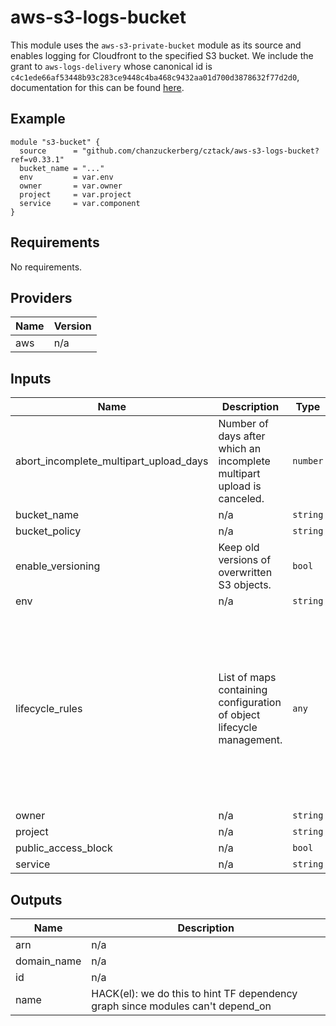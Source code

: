 # aws-s3-logs-bucket

This module uses the `aws-s3-private-bucket` module as its source and enables logging for Cloudfront to the specified S3 bucket. We include the grant to `aws-logs-delivery` whose canonical id is `c4c1ede66af53448b93c283ce9448c4ba468c9432aa01d700d3878632f77d2d0`, documentation for this can be found [here](https://docs.aws.amazon.com/AmazonCloudFront/latest/DeveloperGuide/AccessLogs.html#AccessLogsBucketAndFileOwnership).

## Example

```hcl
module "s3-bucket" {
  source      = "github.com/chanzuckerberg/cztack/aws-s3-logs-bucket?ref=v0.33.1"
  bucket_name = "..."
  env         = var.env
  owner       = var.owner
  project     = var.project
  service     = var.component
}
```

<!-- START -->
## Requirements

No requirements.

## Providers

| Name | Version |
|------|---------|
| aws | n/a |

## Inputs

| Name | Description | Type | Default | Required |
|------|-------------|------|---------|:--------:|
| abort\_incomplete\_multipart\_upload\_days | Number of days after which an incomplete multipart upload is canceled. | `number` | `14` | no |
| bucket\_name | n/a | `string` | n/a | yes |
| bucket\_policy | n/a | `string` | `""` | no |
| enable\_versioning | Keep old versions of overwritten S3 objects. | `bool` | `true` | no |
| env | n/a | `string` | n/a | yes |
| lifecycle\_rules | List of maps containing configuration of object lifecycle management. | `any` | <pre>[<br>  {<br>    "enabled": true,<br>    "expiration": {<br>      "expired_object_delete_marker": true<br>    },<br>    "noncurrent_version_expiration": {<br>      "days": 365<br>    },<br>    "noncurrent_version_transition": {<br>      "days": 30,<br>      "storage_class": "STANDARD_IA"<br>    }<br>  }<br>]</pre> | no |
| owner | n/a | `string` | n/a | yes |
| project | n/a | `string` | n/a | yes |
| public\_access\_block | n/a | `bool` | `true` | no |
| service | n/a | `string` | n/a | yes |

## Outputs

| Name | Description |
|------|-------------|
| arn | n/a |
| domain\_name | n/a |
| id | n/a |
| name | HACK(el): we do this to hint TF dependency graph since modules can't depend\_on |

<!-- END -->
